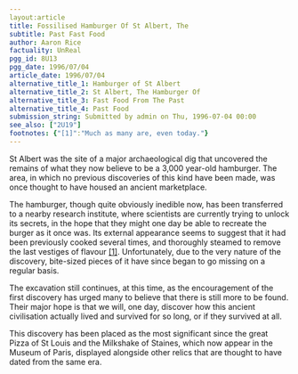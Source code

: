 ```yaml
---
layout:article
title: Fossilised Hamburger Of St Albert, The
subtitle: Past Fast Food
author: Aaron Rice
factuality: UnReal
pgg_id: 8U13
pgg_date: 1996/07/04
article_date: 1996/07/04
alternative_title_1: Hamburger of St Albert
alternative_title_2: St Albert, The Hamburger Of
alternative_title_3: Fast Food From The Past
alternative_title_4: Past Food
submission_string: Submitted by admin on Thu, 1996-07-04 00:00
see_also: ["2U19"]
footnotes: {"[1]":"Much as many are, even today."}
---
```

<div>
<p>St Albert was the site of a major archaeological dig that uncovered the remains of what they now believe to be a 3,000 year-old hamburger. The area, in which no previous discoveries of this kind have been made, was once thought to have housed an ancient marketplace.</p>
<p>The hamburger, though quite obviously inedible now, has been transferred to a nearby research institute, where scientists are currently trying to unlock its secrets, in the hope that they might one day be able to recreate the burger as it once was. Its external appearance seems to suggest that it had been previously cooked several times, and thoroughly steamed to remove the last vestiges of flavour <a href="#footnotes.1" class="footnote-link">[1]</a>. Unfortunately, due to the very nature of the discovery, bite-sized pieces of it have since began to go missing on a regular basis.</p>
<p>The excavation still continues, at this time, as the encouragement of the first discovery has urged many to believe that there is still more to be found. Their major hope is that we will, one day, discover how this ancient civilisation actually lived and survived for so long, or if they survived at all.</p>
<p>This discovery has been placed as the most significant since the great Pizza of St Louis and the Milkshake of Staines, which now appear in the Museum of Paris, displayed alongside other relics that are thought to have dated from the same era.</p>
</div>
